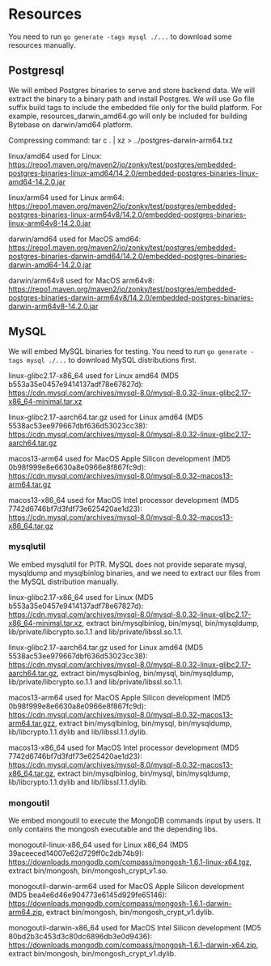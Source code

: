 # Resources

You need to run `go generate -tags mysql ./...` to download some resources manually.

## Postgresql

We will embed Postgres binaries to serve and store backend data. We will extract the binary to a binary path and install Postgres. We will use Go file suffix build tags to include the embedded file only for the build platform. For example, resources_darwin_amd64.go will only be included for building Bytebase on darwin/amd64 platform.

Compressing command: tar c . | xz > ../postgres-darwin-arm64.txz

linux/amd64 used for Linux: https://repo1.maven.org/maven2/io/zonky/test/postgres/embedded-postgres-binaries-linux-amd64/14.2.0/embedded-postgres-binaries-linux-amd64-14.2.0.jar

linux/arm64 used for Linux arm64: https://repo1.maven.org/maven2/io/zonky/test/postgres/embedded-postgres-binaries-linux-arm64v8/14.2.0/embedded-postgres-binaries-linux-arm64v8-14.2.0.jar

darwin/amd64 used for MacOS amd64: https://repo1.maven.org/maven2/io/zonky/test/postgres/embedded-postgres-binaries-darwin-amd64/14.2.0/embedded-postgres-binaries-darwin-amd64-14.2.0.jar

darwin/arm64v8 used for MacOS arm64v8: https://repo1.maven.org/maven2/io/zonky/test/postgres/embedded-postgres-binaries-darwin-arm64v8/14.2.0/embedded-postgres-binaries-darwin-arm64v8-14.2.0.jar


## MySQL

We will embed MySQL binaries for testing. You need to run `go generate -tags mysql ./...` to download MySQL distributions first.

linux-glibc2.17-x86_64 used for Linux amd64 (MD5 b553a35e0457e9414137adf78e67827d): https://cdn.mysql.com/archives/mysql-8.0/mysql-8.0.32-linux-glibc2.17-x86_64-minimal.tar.xz

linux-glibc2.17-aarch64.tar.gz used for Linux amd64 (MD5 5538ac53ee979667dbf636d53023cc38): https://cdn.mysql.com/archives/mysql-8.0/mysql-8.0.32-linux-glibc2.17-aarch64.tar.gz

macos13-arm64 used for MacOS Apple Silicon development (MD5 0b98f999e8e6630a8e0966e8f867fc9d): https://cdn.mysql.com/archives/mysql-8.0/mysql-8.0.32-macos13-arm64.tar.gz

macos13-x86_64 used for MacOS Intel processor development (MD5 7742d6746bf7d3fdf73e625420ae1d23): https://cdn.mysql.com/archives/mysql-8.0/mysql-8.0.32-macos13-x86_64.tar.gz

### mysqlutil

We embed mysqlutil for PITR. MySQL does not provide separate mysql, mysqldump and mysqlbinlog binaries, and we need to extract our files from the MySQL distribution manually.

linux-glibc2.17-x86_64 used for Linux (MD5 b553a35e0457e9414137adf78e67827d): https://cdn.mysql.com/archives/mysql-8.0/mysql-8.0.32-linux-glibc2.17-x86_64-minimal.tar.xz, extract bin/mysqlbinlog, bin/mysql, bin/mysqldump, lib/private/libcrypto.so.1.1 and lib/private/libssl.so.1.1.

linux-glibc2.17-aarch64.tar.gz used for Linux amd64 (MD5 5538ac53ee979667dbf636d53023cc38): https://cdn.mysql.com/archives/mysql-8.0/mysql-8.0.32-linux-glibc2.17-aarch64.tar.gz, extract bin/mysqlbinlog, bin/mysql, bin/mysqldump, lib/private/libcrypto.so.1.1 and lib/private/libssl.so.1.1.

macos13-arm64 used for MacOS Apple Silicon development (MD5 0b98f999e8e6630a8e0966e8f867fc9d): https://cdn.mysql.com/archives/mysql-8.0/mysql-8.0.32-macos13-arm64.tar.gzz, extract bin/mysqlbinlog, bin/mysql, bin/mysqldump, lib/libcrypto.1.1.dylib and lib/libssl.1.1.dylib.

macos13-x86_64 used for MacOS Intel processor development (MD5 7742d6746bf7d3fdf73e625420ae1d23): https://cdn.mysql.com/archives/mysql-8.0/mysql-8.0.32-macos13-x86_64.tar.gz, extract bin/mysqlbinlog, bin/mysql, bin/mysqldump, lib/libcrypto.1.1.dylib and lib/libssl.1.1.dylib.

### mongoutil

We embed mongoutil to execute the MongoDB commands input by users. It only contains the mongosh executable and the depending libs.

monogoutil-linux-x86_64 used for Linux x86_64 (MD5 39aceeced14007e62d729ff0c2db74b9): https://downloads.mongodb.com/compass/mongosh-1.6.1-linux-x64.tgz, extract bin/mongosh, bin/mongosh_crypt_v1.so.

monogoutil-darwin-arm64 used for MacOS Apple Silicon development (MD5 bea4e6d46e904773e6145d929fe65146): https://downloads.mongodb.com/compass/mongosh-1.6.1-darwin-arm64.zip, extract bin/mongosh, bin/mongosh_crypt_v1.dylib.

monogoutil-darwin-x86_64 used for MacOS Intel Silicon development (MD5 80bd2b3c453d3c80dc6896db3e0d9436): https://downloads.mongodb.com/compass/mongosh-1.6.1-darwin-x64.zip, extract bin/mongosh, bin/mongosh_crypt_v1.dylib.
